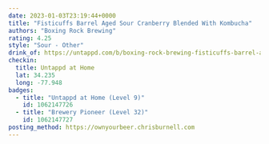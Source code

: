 ```yaml
---
date: 2023-01-03T23:19:44+0000
title: "Fisticuffs Barrel Aged Sour Cranberry Blended With Kombucha"
authors: "Boxing Rock Brewing"
rating: 4.25
style: "Sour - Other"
drink_of: https://untappd.com/b/boxing-rock-brewing-fisticuffs-barrel-aged-sour-cranberry-blended-with-kombucha/4140034
checkin:
  title: Untappd at Home
  lat: 34.235
  long: -77.948
badges:
  - title: "Untappd at Home (Level 9)"
    id: 1062147726
  - title: "Brewery Pioneer (Level 32)"
    id: 1062147727
posting_method: https://ownyourbeer.chrisburnell.com
---
```

